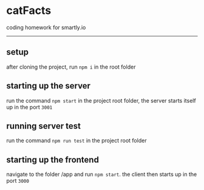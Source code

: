 # catFacts

coding homework for smartly.io

---
## setup
after cloning the project, run ```npm i``` in the root folder


## starting up the server

run the command `npm start` in the project root folder, the server starts itself up in the port `3001`

## running server test

run the command `npm run test` in the project root folder

## starting up the frontend

navigate to the folder /app and run `npm start`. the client then starts up in the port `3000`
